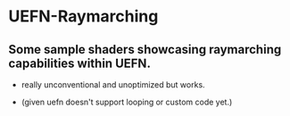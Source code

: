 # UEFN-Raymarching
## Some sample shaders showcasing raymarching capabilities within UEFN.

- really unconventional and unoptimized but works.

- (given uefn doesn't support looping or custom code yet.)
